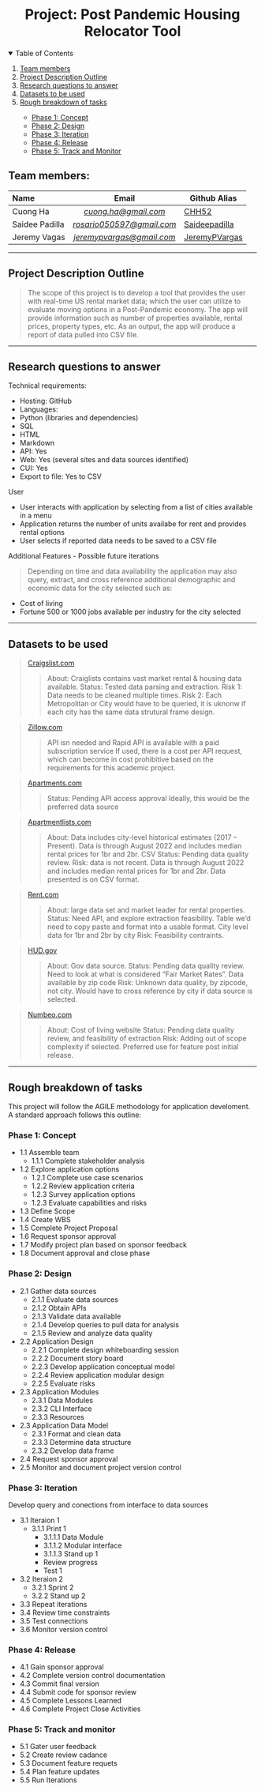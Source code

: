 <h1 style="text-align: center;">Project: Post Pandemic Housing Relocator Tool</h1>


<!-- TABLE OF CONTENTS -->
<details open="open">
  <summary>Table of Contents</summary>
  <ol>
    <li>
      <a href="#team-members">Team members</a>
    </li>
    <li>
      <a href="#project-description-outline">Project Description Outline</a>
    </li>
    <li>
      <a href="#research-questions-to-answer">Research questions to answer</a>
    </li>
    <li>
      <a href="#datasets-to-be-used">Datasets to be used</a>
    </li>
    <li>
      <a href="#rough-breakdown-of-tasks">Rough breakdown of tasks</a>
    </li>
      <ul>
        <li><a href="#phase-1-concept">Phase 1: Concept</a></li>
        <li><a href="#phase-2-design">Phase 2: Design</a></li>
        <li><a href="#phase-3-iteration">Phase 3: Iteration</a></li>
        <li><a href="#phase-4-release">Phase 4: Release </a></li>
        <li><a href="#phase-5-track-and-monitor">Phase 5: Track and Monitor</a></li>
      </ul>
    </li>
  </details>

<!--Team members -->
## **Team members:**

| Name            | Email                     | Github Alias                       |
|:----------------|:-------------------------:|----------------------------------|
| Cuong Ha       | *cuong.ha@gmail.com*       | <a href="#<https://github.com/chh52>">CHH52</a>         |
| Saidee Padilla |  *rosario050597@gmail.com* | <a href="#<https://github.com/saideepadilla>">Saideepadilla</a> |
| Jeremy Vagas   |  *jeremypvargas@gmail.com* | <a href="#<https://github.com/JeremyPVargas>">JeremyPVargas</a>



____

<!--Project Description Outline-->
## **Project Description Outline**
>The scope of this project is to develop a tool that provides the user with real-time US rental market data; which the user can utilize to evaluate moving options in a Post-Pandemic economy. 
The app will provide information such as number of properties available, rental prices, property types, etc. As an output, the app will produce a report of data pulled into CSV file.

____

<!--Research questions to answer -->
## **Research questions to answer**
Technical requirements:
-	Hosting: GitHub
-	Languages: 
  - Python (libraries and dependencies)
  - SQL
  - HTML
  - Markdown 
-	API: Yes
-	Web: Yes (several sites and data sources identified)
- CUI: Yes
- Export to file: Yes to CSV

User
- User interacts with application by selecting from a list of cities available in a menu
- Application returns the number of units availabe for rent and provides rental options
- User selects if reported data needs to be saved to a CSV file

Additional Features - Possible future iterations
> Depending on time and data availability the application may also query, extract, and cross reference additional demographic and economic data for the city selected such as: 
  - Cost of living
  - Fortune 500 or 1000 jobs available per industry for the city selected

____

<!--Datasets to be used-->
## Datasets to be used
><a href="#<https://craigslist.com>">Craigslist.com</a>
>>About: Craiglists contains vast market rental & housing data available.
>>Status: Tested data parsing and extraction.
>>Risk 1: Data needs to be cleaned multiple times.
>>Risk 2: Each Metropolitan or City would have to be queried, it is uknonw if each city has the same data strutural frame design.

><a href="#<https://zillow.com>">Zillow.com</a>
>>API isn needed and Rapid API is available with a paid subscription service
>>If used, there is a cost per API request, which can become in cost prohibitive based on the requirements for this academic project.

><a href="#<https://apartments.com>">Apartments.com</a>
>>Status: Pending API access approval
>>Ideally, this would be the preferred data source

><a href="#<https://www.apartmentlist.com/research/category/data-rent-estimate>">Apartmentlists.com</a>
>>About: Data includes city-level historical estimates (2017 – Present).  Data is through August 2022 and includes median rental prices for 1br and 2br.  CSV
>>Status: Pending data quality review.
>>Risk: data is not recent. Data is through August 2022 and includes median rental prices for 1br and 2br.  Data presented is on CSV format. 

><a href="#https://www.rent.com/research/average-rent-price-report/>">Rent.com</a>
>>About: large data set and market leader for rental properties.
>>Status: Need API, and explore extraction feasibility. Table we’d need to copy paste and format into a usable format.  City level data for 1br and 2br by city
>>Risk: Feasibility contraints.

><a href="#https://www.huduser.gov/portal/datasets/fmr.html#2022_data>">HUD.gov</a>
>>About: Gov data source. 
>>Status: Pending data quality review. Need to look at what is considered “Fair Market Rates”. Data available by zip code
>>Risk: Unknown data quality, by zipcode, not city. Would have to cross reference by city if data source is selected.

><a href="#https://www.numbeo.com/cost-of-living/comparison.jsp>">Numbeo.com</a>
>>About: Cost of living website
>>Status: Pending data quality review, and feasibility of extraction
>>Risk: Adding out of scope complexity if selected. Preferred use for feature post initial release. 

____

<!--Rough breakdown of tasks-->
## Rough breakdown of tasks
This project will follow the AGILE methodology for application develoment. A standard approach follows this outline:

<!--Phase 1: Concept-->
### **Phase 1: Concept**
- 1.1 Assemble team
  - 1.1.1 Complete stakeholder analysis
- 1.2 Explore application options
  - 1.2.1 Complete use case scenarios
  - 1.2.2 Review application criteria
  - 1.2.3 Survey application options
  - 1.2.3 Evaluate capabilities and risks
- 1.3 Define Scope
- 1.4 Create WBS
- 1.5 Complete Project Proposal
- 1.6 Request sponsor approval
- 1.7 Modify project plan based on sponsor feedback
- 1.8 Document approval and close phase

<!--Phase 2: Design-->
### **Phase 2: Design**
- 2.1 Gather data sources
  - 2.1.1 Evaluate data sources
  - 2.1.2 Obtain APIs
  - 2.1.3 Validate data available
  - 2.1.4 Develop queries to pull data for analysis
  - 2.1.5 Review and analyze data quality
- 2.2 Application Design
  - 2.2.1 Complete design whiteboarding session
  - 2.2.2 Document story board
  - 2.2.3 Develop application conceptual model
  - 2.2.4 Review application modular design
  - 2.2.5 Evaluate risks
- 2.3 Application Modules
  - 2.3.1 Data Modules
  - 2.3.2 CLI Interface
  - 2.3.3 Resources
- 2.3 Application Data Model
  - 2.3.1 Format and clean data
  - 2.3.3 Determine data structure
  - 2.3.2 Develop data frame
- 2.4 Request sponsor approval
- 2.5 Monitor and document project version control

<!--Phase 3: Iteration-->
### **Phase 3: Iteration**
Develop query and conections from interface to data sources
- 3.1 Iteraion 1
  - 3.1.1 Print 1
    - 3.1.1.1 Data Module
    - 3.1.1.2 Modular interface
    - 3.1.1.3 Stand up 1
    - Review progress
    - Test 1
- 3.2 Iteraion 2
  - 3.2.1 Sprint 2
  - 3.2.2 Stand up 2
- 3.3 Repeat iterations
- 3.4 Review time constraints
- 3.5 Test connections
- 3.6 Monitor version control

<!--Phase 4: Release-->
### **Phase 4: Release**
- 4.1 Gain sponsor approval
- 4.2 Complete version control documentation
- 4.3 Commit final version
- 4.4 Submit code for sponsor review
- 4.5 Complete Lessons Learned
- 4.6 Complete Project Close Activities

<!--Phase 5: Track and monitor-->
### **Phase 5: Track and monitor**
- 5.1 Gater user feedback
- 5.2 Create review cadance
- 5.3 Document feature requets
- 5.4 Plan feature updates
- 5.5 Run Iterations





